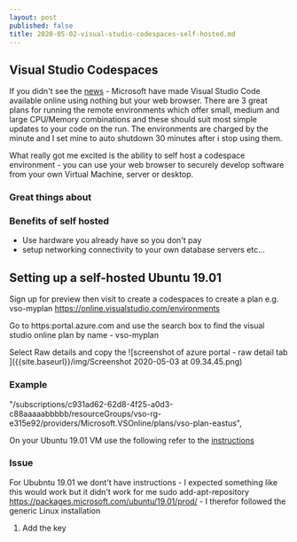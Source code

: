 ```yaml
---
layout: post
published: false
title: 2020-05-02-visual-studio-codespaces-self-hosted.md
---
```

## Visual Studio Codespaces

If you didn't see the [news](https://devblogs.microsoft.com/visualstudio/introducing-visual-studio-codespaces/) - Microsoft have made Visual Studio Code available online using nothing but your web browser. There are 3 great plans for running the remote environments which offer small, medium and large CPU/Memory combinations and these should suit most simple updates to your code on the run. The environments are charged by the minute and I set mine to auto shutdown 30 minutes after i stop using them.

What really got me excited is the ability to self host a codespace environment - you can use your web browser to securely develop software from your own Virtual Machine, server or desktop.

### Great things about

### Benefits of self hosted
- Use hardware you already have so you don't pay
- setup networking connectivity to your own database servers etc...

## Setting up a self-hosted Ubuntu 19.01

Sign up for preview then visit to create a codespaces to create a plan e.g. vso-myplan
https://online.visualstudio.com/environments

Go to https:portal.azure.com and use the search box to find the visual studio online plan by name - vso-myplan 

Select Raw details and copy the 
![screenshot of azure portal - raw detail tab ]({{site.baseurl}}/img/Screenshot 2020-05-03 at 09.34.45.png)

### Example
"/subscriptions/c931ad62-62d8-4f25-a0d3-c88aaaaabbbbb/resourceGroups/vso-rg-e315e92/providers/Microsoft.VSOnline/plans/vso-plan-eastus",

On your Ubuntu 19.01 VM use the following refer to the [instructions](https://docs.microsoft.com/en-us/visualstudio/online/reference/vsonline-cli#installation)

### Issue
For Ububntu 19.01 we dont't have instructions - I expected something like this would work but it didn't work for me sudo add-apt-repository https://packages.microsoft.com/ubuntu/19.01/prod/ - I therefor followed the generic Linux installation



1. Add the key